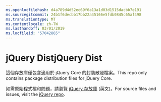 ```yaml
---
ms.openlocfilehash: d4a789d4d52ec69f6a13a1d03d1515dacbb7e191
ms.sourcegitcommit: 24b1f6decbb17bb22a45166e5fdb0845c65af498
ms.translationtype: MT
ms.contentlocale: zh-TW
ms.lasthandoff: 03/01/2019
ms.locfileid: "57042865"
---
```

# <a name="jquery-dist"></a><span data-ttu-id="219cc-101">jQuery Dist</span><span class="sxs-lookup"><span data-stu-id="219cc-101">jQuery Dist</span></span>

<span data-ttu-id="219cc-102">這個存放庫僅包含適用於 jQuery Core 的封裝散發檔案。</span><span class="sxs-lookup"><span data-stu-id="219cc-102">This repo only contains package distribution files for jQuery Core.</span></span>

<span data-ttu-id="219cc-103">如需原始程式檔和問題，請瀏覽 [jQuery 存放庫](https://github.com/jquery/jquery) \(英文\)。</span><span class="sxs-lookup"><span data-stu-id="219cc-103">For source files and issues, visit the [jQuery repo](https://github.com/jquery/jquery).</span></span>
